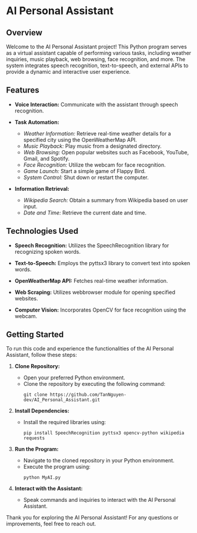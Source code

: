 # AI Personal Assistant

## Overview

Welcome to the AI Personal Assistant project! This Python program serves as a virtual assistant capable of performing various tasks, including weather inquiries, music playback, web browsing, face recognition, and more. The system integrates speech recognition, text-to-speech, and external APIs to provide a dynamic and interactive user experience.

## Features

- **Voice Interaction:** Communicate with the assistant through speech recognition.
  
- **Task Automation:**
  - *Weather Information:* Retrieve real-time weather details for a specified city using the OpenWeatherMap API.
  - *Music Playback:* Play music from a designated directory.
  - *Web Browsing:* Open popular websites such as Facebook, YouTube, Gmail, and Spotify.
  - *Face Recognition:* Utilize the webcam for face recognition.
  - *Game Launch:* Start a simple game of Flappy Bird.
  - *System Control:* Shut down or restart the computer.

- **Information Retrieval:**
  - *Wikipedia Search:* Obtain a summary from Wikipedia based on user input.
  - *Date and Time:* Retrieve the current date and time.

## Technologies Used

- **Speech Recognition:** Utilizes the SpeechRecognition library for recognizing spoken words.
  
- **Text-to-Speech:** Employs the pyttsx3 library to convert text into spoken words.
  
- **OpenWeatherMap API:** Fetches real-time weather information.

- **Web Scraping:** Utilizes webbrowser module for opening specified websites.

- **Computer Vision:** Incorporates OpenCV for face recognition using the webcam.

## Getting Started

To run this code and experience the functionalities of the AI Personal Assistant, follow these steps:

1. **Clone Repository:** 
   - Open your preferred Python environment.
   - Clone the repository by executing the following command:
     ```
     git clone https://github.com/TanNguyen-dev/AI_Personal_Assistant.git
     ```

2. **Install Dependencies:**
   - Install the required libraries using:
     ```
     pip install SpeechRecognition pyttsx3 opencv-python wikipedia requests
     ```

3. **Run the Program:**
   - Navigate to the cloned repository in your Python environment.
   - Execute the program using:
     ```
     python MyAI.py
     ```

4. **Interact with the Assistant:**
   - Speak commands and inquiries to interact with the AI Personal Assistant.

Thank you for exploring the AI Personal Assistant! For any questions or improvements, feel free to reach out.
